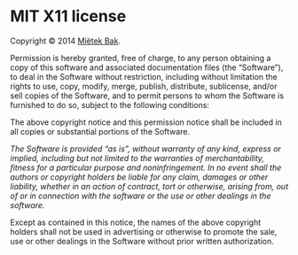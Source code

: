 MIT X11 license
===============

Copyright © 2014 [Miëtek Bak](https://mietek.io/).

Permission is hereby granted, free of charge, to any person obtaining a copy
of this software and associated documentation files (the “Software”), to deal
in the Software without restriction, including without limitation the rights
to use, copy, modify, merge, publish, distribute, sublicense, and/or sell
copies of the Software, and to permit persons to whom the Software is
furnished to do so, subject to the following conditions:

The above copyright notice and this permission notice shall be included in
all copies or substantial portions of the Software.

*The Software is provided “as is”, without warranty of any kind, express or
implied, including but not limited to the warranties of merchantability,
fitness for a particular purpose and noninfringement.
In no event shall the authors or copyright holders be liable for any claim,
damages or other liability, whether in an action of contract, tort or
otherwise, arising from, out of or in connection with the software or the use
or other dealings in the software.*

Except as contained in this notice, the names of the above copyright holders
shall not be used in advertising or otherwise to promote the sale, use or
other dealings in the Software without prior written authorization.
